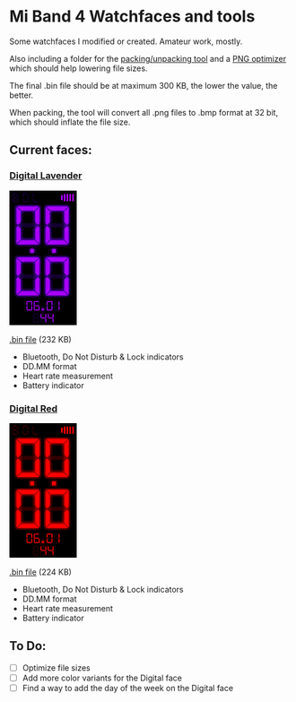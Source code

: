 # Mi Band 4 Watchfaces and tools
Some watchfaces I modified or created. Amateur work, mostly.

Also including a folder for the [packing/unpacking tool](RawImageMode) and a [PNG optimizer](PngOptimizer) which should help lowering file sizes. 

The final .bin file should be at maximum 300 KB, the lower the value, the better.

When packing, the tool will convert all .png files to .bmp format at 32 bit, which should inflate the file size.


## Current faces:

### [Digital Lavender](digital_lavender)
![Preview](digital_lavender/digital_lavender_packed_packed_animated.gif)

[.bin file](digital_lavender/digital_lavender_packed_packed.bin) (232 KB)
- Bluetooth, Do Not Disturb & Lock indicators
- DD.MM format
- Heart rate measurement
- Battery indicator

### [Digital Red](digital_red)
![Preview](digital_red/digital_red_packed_animated.gif)

[.bin file](digital_red/digital_red_packed.bin)  (224 KB)
- Bluetooth, Do Not Disturb & Lock indicators
- DD.MM format
- Heart rate measurement
- Battery indicator


## To Do:
- [ ] Optimize file sizes
- [ ] Add more color variants for the Digital face
- [ ] Find a way to add the day of the week on the Digital face
